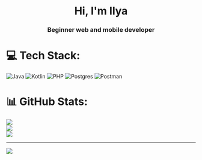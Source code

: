 <h1 align="center">Hi, I'm Ilya</h1>
<h3 align="center">Beginner web and mobile developer</h3>

# 💻 Tech Stack:
![Java](https://img.shields.io/badge/java-%23ED8B00.svg?style=for-the-badge&logo=openjdk&logoColor=white) ![Kotlin](https://img.shields.io/badge/kotlin-%237F52FF.svg?style=for-the-badge&logo=kotlin&logoColor=white) ![PHP](https://img.shields.io/badge/php-%23777BB4.svg?style=for-the-badge&logo=php&logoColor=white) ![Postgres](https://img.shields.io/badge/postgres-%23316192.svg?style=for-the-badge&logo=postgresql&logoColor=white) ![Postman](https://img.shields.io/badge/Postman-FF6C37?style=for-the-badge&logo=postman&logoColor=white)
# 📊 GitHub Stats:
![](https://github-readme-stats.vercel.app/api?username=q2l3ntk&theme=dark&hide_border=false&include_all_commits=false&count_private=true)<br/>
![](https://github-readme-streak-stats.herokuapp.com/?user=q2l3ntk&theme=dark&hide_border=false)<br/>
![](https://github-readme-stats.vercel.app/api/top-langs/?username=q2l3ntk&theme=dark&hide_border=false&include_all_commits=false&count_private=true&layout=compact)

---
[![](https://visitcount.itsvg.in/api?id=q2l3ntk&icon=0&color=0)](https://visitcount.itsvg.in)

<!-- Proudly created with GPRM ( https://gprm.itsvg.in ) -->

